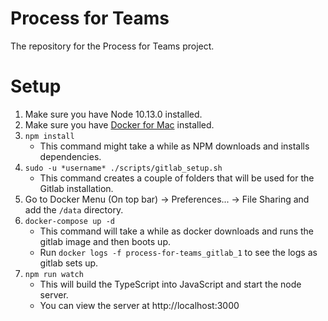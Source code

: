 # Process for Teams

The repository for the Process for Teams project.

# Setup

1. Make sure you have Node 10.13.0 installed.
2. Make sure you have [Docker for Mac][docker-for-mac] installed.
3. `npm install`
    - This command might take a while as NPM downloads and installs dependencies.
4. `sudo -u *username* ./scripts/gitlab_setup.sh`
    - This command creates a couple of folders that will be used for the Gitlab installation.
5. Go to Docker Menu (On top bar) -> Preferences... -> File Sharing and add the `/data` directory.
6. `docker-compose up -d`
    - This command will take a while as docker downloads and runs the gitlab image and then boots up.
    - Run `docker logs -f process-for-teams_gitlab_1` to see the logs as gitlab sets up.
7. `npm run watch`
    - This will build the TypeScript into JavaScript and start the node server.
    - You can view the server at http://localhost:3000


[docker-for-mac]: https://docs.docker.com/v17.12/docker-for-mac/install/